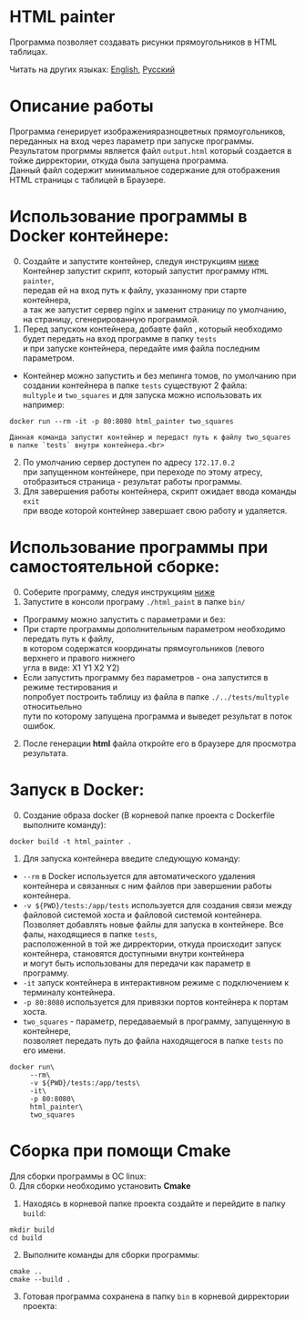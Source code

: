 # HTML painter

Программа позволяет создавать рисунки прямоугольников в HTML таблицах.

Читать на других языках: [English](README.md), [Русский](README.Russian.md)

# Описание работы

Программа генерирует изображенияразноцветных прямоугольников, переданных на вход через параметр при запуске программы.
Результатом прогрммы является файл `output.html` который создается в тойже дирректории, откуда была запущена программа.<br>
Данный файл содержит минимальное содержание для отображения HTML страницы с таблицей в Браузере.

# Использование программы в Docker контейнере:

 0. Создайте и запустите контейнер, следуя инструкциям [ниже](#запуск-в-docker:)<br>
 	Контейнер запустит скрипт, который запустит программу `HTML painter`,<br>
 	передав ей на вход путь к файлу, указанному при старте контейнера,<br>
 	а так же запустит сервер nginx и заменит страницу по умолчанию, <br>
 	на страницу, сгенерированную программой.<br>
 1. Перед запуском контейнера, добавте файл , который необходимо будет передать на вход программе в папку `tests`<br>
 	и при запуске контейнера, передайте имя файла последним параметром.<br>
 	
 - Контейнер можно запустить и без мепинга томов, по умолчанию при создании контейнера в папке `tests` существуют 2 файла:<br>
   `multyple` и `two_squares` и для запуска можно использовать их например:<br>
    
```
docker run --rm -it -p 80:8080 html_painter two_squares
```
	Данная команда запустит контейнер и передаст путь к файлу two_squares в папке `tests` внутри контейнера.<br>
 2. По умолчанию сервер доступен по адресу `172.17.0.2`<br>
 	при запущенном контейнере, при переходе по этому атресу, <br>
 	отобразиться страница - результат работы программы.<br>
 3. Для завершения работы контейнера, скрипт ожидает ввода команды `exit`<br>
	при вводе которой контейнер завершает свою работу и удаляется.<br>

# Использование программы при самостоятельной сборке:

  0. Соберите программу, следуя инструкциям [ниже](#сборка-при-помощи-cmake)
  1. Запустите в консоли програму `./html_paint` в папке `bin/`<br>
  - Программу можно запустить с параметрами и без:<br>
  - При старте программы дополнительным параметром необходимо передать путь к файлу,<br>
    в котором содержатся координаты прямоугольников (левого верхнего и правого нижнего<br>
    угла в виде: X1 Y1 X2 Y2)<br>
  - Если запустить программу без параметров - она запустится в режиме тестирования и <br>
    попробует построить таблицу из файла в папке `./../tests/multyple` относитьельно <br>
    пути по которому запущена программа и выведет результат в поток ошибок.<br>
  2. После генерации **html** файла откройте его в браузере для просмотра результата.<br>
  
# Запуск в Docker:

0. Создание образа docker (В корневой папке проекта с Dockerfile выполните команду):<br>

```
docker build -t html_painter .
```

1. Для запуска контейнера введите следующую команду:<br>
 - `--rm` в Docker используется для автоматического удаления контейнера и связанных с ним файлов при завершении работы контейнера.<br>
 - `-v ${PWD}/tests:/app/tests` используется для создания связи между файловой системой хоста и файловой системой контейнера.<br>
 	Позволяет добавлять новые файлы для запуска в контейнере. Все фалы, находящиеся в папке `tests`, <br>
 	расположенной в той же дирректории, откуда происходит запуск контейнера, становятся доступными внутри контейнера<br>
 	и могут быть использованы для передачи как параметр в программу.<br>
 - `-it` запуск контейнера в интерактивном режиме с подключением к терминалу контейнера.<br>
 - `-p 80:8080` используется для привязки портов контейнера к портам хоста.<br>
 - `two_squares` - параметр, передаваемый в программу, запущенную в контейнере,<br>
 	 позволяет передать путь до файла находящегося в папке `tests` по его имени.<br>
```
docker run\
	 --rm\
	 -v ${PWD}/tests:/app/tests\
	 -it\
	 -p 80:8080\
	 html_painter\
	 two_squares
```

# Сборка при помощи Cmake

Для сборки программы в ОС linux:<br>
0. Для сборки необходимо установить **Cmake**<br>
1. Находясь в корневой папке проекта создайте и перейдите в папку `build`:<br>

```
mkdir build
cd build
```
2. Выполните команды для сборки программы:<br>
```
cmake .. 
cmake --build .
```
3. Готовая программа сохранена в папку `bin` в корневой дирректории проекта:<br>




